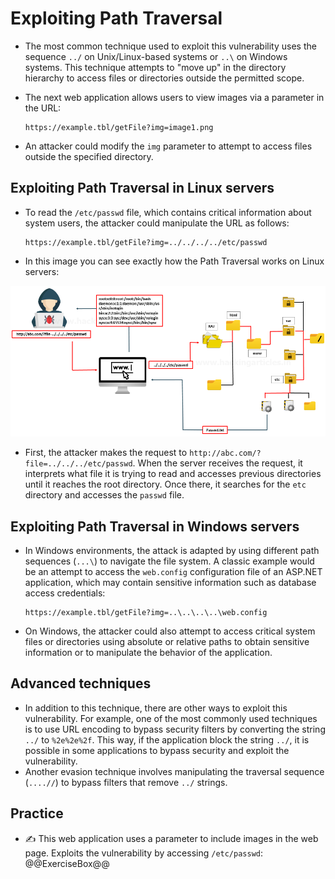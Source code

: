 # Exploiting Path Traversal

* The most common technique used to exploit this vulnerability uses the sequence `../` on Unix/Linux-based systems or `..\` on Windows systems. This technique attempts to "move up" in the directory hierarchy to access files or directories outside the permitted scope.
* The next web application allows users to view images via a parameter in the URL:

  ```
  https://example.tbl/getFile?img=image1.png
  ```

* An attacker could modify the `img` parameter to attempt to access files outside the specified directory.

## Exploiting Path Traversal in Linux servers

* To read the `/etc/passwd` file, which contains critical information about system users, the attacker could manipulate the URL as follows:

  ```
  https://example.tbl/getFile?img=../../../../etc/passwd
  ```

* In this image you can see exactly how the Path Traversal works on Linux servers:

![Path Traversal Example][1]

* First, the attacker makes the request to `http://abc.com/?file=../../../etc/passwd`. When the server receives the request, it interprets what file it is trying to read and accesses previous directories until it reaches the root directory. Once there, it searches for the `etc` directory and accesses the `passwd` file.

## Exploiting Path Traversal in Windows servers

* In Windows environments, the attack is adapted by using different path sequences (`...\`) to navigate the file system. A classic example would be an attempt to access the `web.config` configuration file of an ASP.NET application, which may contain sensitive information such as database access credentials:

  ```
  https://example.tbl/getFile?img=..\..\..\..\web.config
  ```

* On Windows, the attacker could also attempt to access critical system files or directories using absolute or relative paths to obtain sensitive information or to manipulate the behavior of the application.

## Advanced techniques

* In addition to this technique, there are other ways to exploit this vulnerability. For example, one of the most commonly used techniques is to use URL encoding to bypass security filters by converting the string `../` to `%2e%2e%2f`. This way, if the application block the string `../`, it is possible in some applications to bypass security and exploit the vulnerability.
* Another evasion technique involves manipulating the traversal sequence (`....//`) to bypass filters that remove `../` strings.

## Practice

* :writing_hand: This web application uses a parameter to include images in the web page. Exploits the vulnerability by accessing `/etc/passwd`:
@@ExerciseBox@@

[1]: /static/images/path-traversal-example.png
